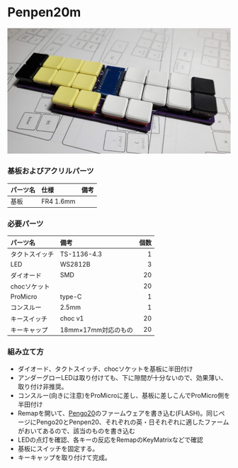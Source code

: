 # Penpen20m
![Penpen20m](../images/penpen20.jpg)

### 基板およびアクリルパーツ
|パーツ名|仕様|備考|
|:---|:---|:---|
|基板|FR4 1.6mm||

### 必要パーツ
|パーツ名|備考|個数|
|:---|:---|---:|
|タクトスイッチ|TS-1136-4.3|1|
|LED|WS2812B|3|
|ダイオード|SMD|20|
|chocソケット||20|
|ProMicro|type-C|1|
|コンスルー|2.5mm|1|
|キースイッチ|choc v1|20|
|キーキャップ|18mm×17mm対応のもの|20|

### 組み立て方
- ダイオード、タクトスイッチ、chocソケットを基板に半田付け
- アンダーグローLEDは取り付けても、下に隙間が十分ないので、効果薄い、取り付け非推奨。
- コンスルー(向きに注意)をProMicroに差し、基板に差しこんでProMicro側を半田付け
- Remapを開いて、[Pengo20](https://remap-keys.app/catalog/NtWGzE0zA4201EqOwXhT)のファームウェアを書き込む(FLASH)。同じページにPengo20とPenpen20、それぞれの英・日それぞれに適したファームがおいてあるので、該当のものを書き込む
- LEDの点灯を確認、各キーの反応をRemapのKeyMatrixなどで確認
- 基板にスイッチを固定する。
- キーキャップを取り付けて完成。
